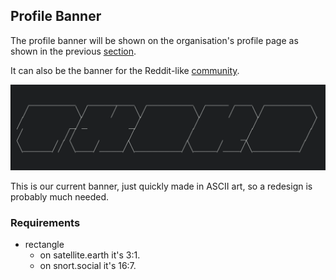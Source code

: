 ## Profile Banner
The profile banner will be shown on the organisation's profile page as shown in the previous [section](/01-logo.md). 

It can also be the banner for the Reddit-like [community](https://satellite.earth/n/BitcoinTxoko/npub1tx0k0a7lw62vvqax6p3ku90tccgdka7ul4radews2wrdsg0m865szf9fw6). 

![current banner](https://github.com/bitcointxoko/logos/blob/main/txoko-babyface-leet.jpeg)  

This is our current banner, just quickly made in ASCII art, so a redesign is probably much needed. 

### Requirements
- rectangle
  - on satellite.earth it's 3:1.
  - on snort.social it's 16:7. 
  
